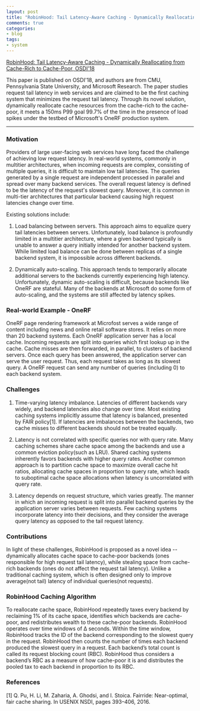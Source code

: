 ```yaml
---
layout: post
title: "RobinHood: Tail Latency-Aware Caching - Dynamically Reallocating from Cache-Rich to Cache-Poor"
comments: true
categories:
- blog
tags:
- system
---
```


[RobinHood: Tail Latency-Aware Caching - Dynamically Reallocating from Cache-Rich to Cache-Poor, OSDI'18](https://www.usenix.org/conference/osdi18/presentation/berger)

This paper is published on OSDI'18, and authors are from CMU, Pennsylvania State University, and Microsoft Research.
The paper studies request tail latency in web services and are claimed to be the first caching system that minimizes the request tail latency. Through its novel solution, dynamically reallocate cache resources from the cache-rich to the cache-poor, it meets a 150ms P99 goal 99.7% of the time in the presence of load spikes under the testbed of Microsoft's OneRF production system.

<hr>

### Motivation
Providers of large user-facing web services have long faced the challenge of achieving low request latency. In real-world systems, commonly in multitier architectures, when incoming requests are complex, consisting of multiple queries, it is difficult to maintain low tail latencies. The queries generated by a single request are independent processed in parallel and spread over many backend services. The overall request latency is defined to be the latency of the request's slowest query. Moreover, it is common in multi-tier architectures that particular backend causing high request latencies change over time.

Existing solutions include:

1. Load balancing between servers. This approach aims to equalize query tail latencies between servers. Unfortunately, load balance is profoundly limited in a multitier architecture, where a given backend typically is unable to answer a query initially intended for another backend system. While limited load balance can be done between replicas of a single backend system, it is impossible across different backends.

2. Dynamically auto-scaling. This approach tends to temporarily allocate additional servers to the backends currently experiencing high latency. Unfortunately, dynamic auto-scaling is difficult, because backends like OneRF are stateful. Many of the backends at Microsoft do some form of auto-scaling, and the systems are still affected by latency spikes.

### Real-world Example - OneRF
OneRF page rendering framework at Microfost serves a wide range of content including news and online retail software stores. It relies on more than 20 backend systems. Each OneRF application server has a local cache. Incoming requests are split into queries which first lookup up in the cache. Cache misses are then forwarded, in parallel, to clusters of backend servers. Once each query has been answered, the application server can serve the user request. Thus, each request takes as long as its slowest query. A OneRF request can send any number of queries (including 0) to each backend system.

### Challenges
1. Time-varying latency imbalance. Latencies of different backends vary widely, and backend latencies also change over time.
Most existing caching systems implicitly assume that latency is balanced, presented by FAIR policy[1]. If latencies are imbalances between the backends, two cache misses to different backends should not be treated equally.

2. Latency is not correlated with specific queries nor with query rate. Many caching schemes share cache space among the backends and use a common eviction policy(such as LRU). Shared caching systems inherently favors backends with higher query rates. Another common approach is to partition cache space to maximize overall cache hit ratios, allocating cache spaces in proportion to query rate, which leads to suboptimal cache space allocations when latency is uncorrelated with query rate.

3. Latency depends on request structure, which varies greatly. The manner in which an incoming request is split into parallel backend queries by the application server varies between requests. Few caching systems incorporate latency into their decisions, and they consider the average query latency as opposed to the tail request latency.

### Contributions
In light of these challenges, RobinHood is proposed as a novel idea -- dynamically allocates cache space to cache-poor backends (ones responsible for high request tail latency), while stealing space from cache-rich backends (ones do not affect the request tail latency). Unlike a traditional caching system, which is often designed only to improve average(not tail) latency of individual queries(not requests).

### RobinHood Caching Algorithm
To reallocate cache space, RobinHood repeatedly taxes every backend by reclaiming 1% of its cache space, identifies which backends are cache-poor, and redistributes wealth to these cache-poor backends.
RobinHood operates over time windows of ∆ seconds. Within the time window, RobinHood tracks the ID of the backend corresponding to the slowest query in the request. RobinHood then counts the number of times each backend produced the slowest query in a request. Each backend’s total count is called its request blocking count (RBC). RobinHood thus considers a backend’s RBC as a measure of how cache-poor it is and distributes the pooled tax to each backend in proportion to its RBC.

### References
[1] Q. Pu, H. Li, M. Zaharia, A. Ghodsi, and I. Stoica. Fairride: Near-optimal, fair cache sharing. In USENIX NSDI, pages 393–406, 2016.